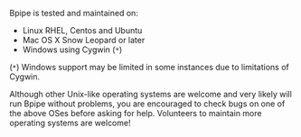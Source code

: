 Bpipe is tested and maintained on:
  * Linux RHEL, Centos and Ubuntu
  * Mac OS X Snow Leopard or later
  * Windows using Cygwin (`*`)

(`*`) Windows support may be limited in some instances due to limitations of Cygwin.

Although other Unix-like operating systems are welcome and very likely will run Bpipe without problems, you are encouraged to check bugs on one of the above OSes before asking for help.   Volunteers to maintain more operating systems are welcome!